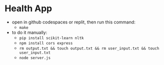 # Health App
- open in github codespaces or replit, then run this command:
  - ```make```
- to do it manually:
  - ```pip install scikit-learn nltk```
  - ```npm install cors express```
  - ```rm output.txt && touch output.txt && rm user_input.txt && touch user_input.txt```
  - ```node server.js```